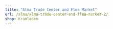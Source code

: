 ```yaml
---
title: "Alma Trade Center and Flea Market"
url: /alma/alma-trade-center-and-flea-market-2/
shop: Kramladen
---
```

